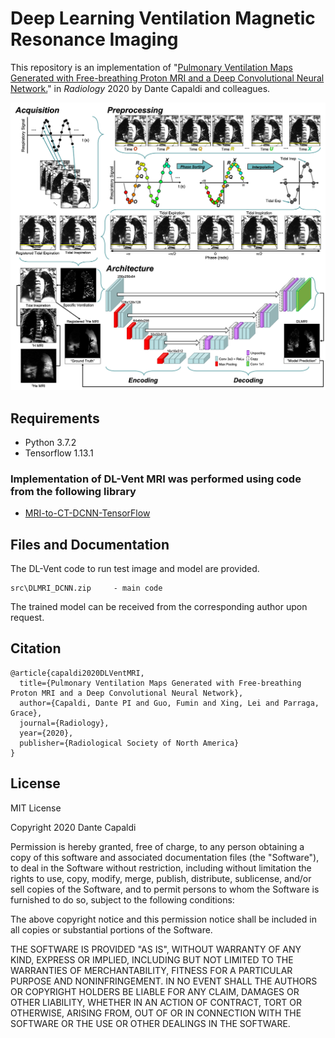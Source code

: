 # Deep Learning Ventilation Magnetic Resonance Imaging

This repository is an implementation of "[Pulmonary Ventilation Maps Generated with Free-breathing Proton MRI and a Deep Convolutional Neural Network.](https://doi.org/10.1148/radiol.2020202861)" in _Radiology_ 2020 by Dante Capaldi and colleagues.

![DL-Vent MRI](https://github.com/capaldid/DLMRI/blob/master/DLVentFigure.png)

## Requirements

- Python 3.7.2
- Tensorflow 1.13.1

### Implementation of DL-Vent MRI was performed using code from the following library
- [MRI-to-CT-DCNN-TensorFlow](https://github.com/ChengBinJin/MRI-to-CT-DCNN-TensorFlow)

## Files and Documentation

The DL-Vent code to run test image and model are provided.

```
src\DLMRI_DCNN.zip     - main code
```

The trained model can be received from the corresponding author upon request.

## Citation

```
@article{capaldi2020DLVentMRI,
  title={Pulmonary Ventilation Maps Generated with Free-breathing Proton MRI and a Deep Convolutional Neural Network},
  author={Capaldi, Dante PI and Guo, Fumin and Xing, Lei and Parraga, Grace},
  journal={Radiology},
  year={2020},
  publisher={Radiological Society of North America}
}
```

## License

MIT License

Copyright 2020 Dante Capaldi

Permission is hereby granted, free of charge, to any person obtaining a copy of this software and associated documentation files (the "Software"), to deal in the Software without restriction, including without limitation the rights to use, copy, modify, merge, publish, distribute, sublicense, and/or sell copies of the Software, and to permit persons to whom the Software is furnished to do so, subject to the following conditions:

The above copyright notice and this permission notice shall be included in all copies or substantial portions of the Software.

THE SOFTWARE IS PROVIDED "AS IS", WITHOUT WARRANTY OF ANY KIND, EXPRESS OR IMPLIED, INCLUDING BUT NOT LIMITED TO THE WARRANTIES OF MERCHANTABILITY, FITNESS FOR A PARTICULAR PURPOSE AND NONINFRINGEMENT. IN NO EVENT SHALL THE AUTHORS OR COPYRIGHT HOLDERS BE LIABLE FOR ANY CLAIM, DAMAGES OR OTHER LIABILITY, WHETHER IN AN ACTION OF CONTRACT, TORT OR OTHERWISE, ARISING FROM, OUT OF OR IN CONNECTION WITH THE SOFTWARE OR THE USE OR OTHER DEALINGS IN THE SOFTWARE.

